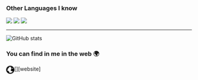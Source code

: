 ### Other Languages I know
<img src="http://img.shields.io/badge/-Java-F89820?style=flat&logo=java&logoColor=white"> <img src="https://img.shields.io/badge/-C%20&%20C++-659ad2?style=flat&logo=c%2B%2B&logoColor=ffffff"> <img src="https://img.shields.io/badge/-Python-black?style=flat&logo=python&logoColor=white"> 

---

![GitHub stats](https://github-readme-stats.vercel.app/api?username=DostonbekIbragimov&show_icons=true&hide_border=true)

### You can find in me in the web 🌍
[<img align="left" alt="DostonbekIbragimov" width="22px" src="https://raw.githubusercontent.com/iconic/open-iconic/master/svg/globe.svg" />][website]
